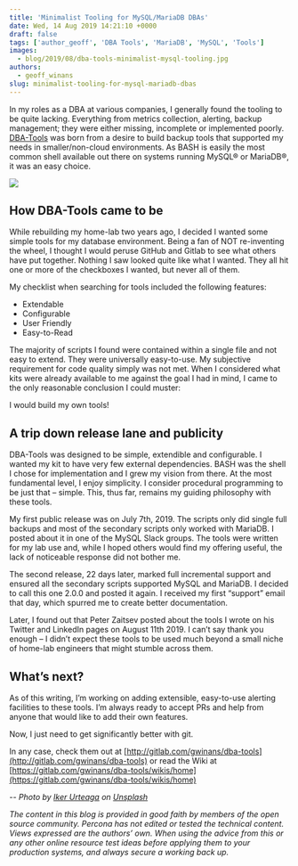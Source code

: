 ```yaml
---
title: 'Minimalist Tooling for MySQL/MariaDB DBAs'
date: Wed, 14 Aug 2019 14:21:10 +0000
draft: false
tags: ['author_geoff', 'DBA Tools', 'MariaDB', 'MySQL', 'Tools']
images:
  - blog/2019/08/dba-tools-minimalist-mysql-tooling.jpg
authors:
  - geoff_winans
slug: minimalist-tooling-for-mysql-mariadb-dbas
---
```


In my roles as a DBA at various companies, I generally found the tooling to be quite lacking. Everything from metrics collection, alerting, backup management; they were either missing, incomplete or implemented poorly. [DBA-Tools](http://gitlab.com/gwinans/dba-tools) was born from a desire to build backup tools that supported my needs in smaller/non-cloud environments. As BASH is easily the most common shell available out there on systems running MySQL® or MariaDB®, it was an easy choice.

![](blog/2019/08/dba-tools-minimalist-mysql-tooling.jpg)

How DBA-Tools came to be
------------------------

While rebuilding my home-lab two years ago, I decided I wanted some simple tools for my database environment. Being a fan of NOT re-inventing the wheel, I thought I would peruse GitHub and Gitlab to see what others have put together. Nothing I saw looked quite like what I wanted. They all hit one or more of the checkboxes I wanted, but never all of them. 

My checklist when searching for tools included the following features:

*   Extendable
*   Configurable
*   User Friendly
*   Easy-to-Read

The majority of scripts I found were contained within a single file and not easy to extend. They were universally easy-to-use. My subjective requirement for code quality simply was not met. When I considered what kits were already available to me against the goal I had in mind, I came to the only reasonable conclusion I could muster: 

I would build my own tools!

A trip down release lane and publicity
--------------------------------------

DBA-Tools was designed to be simple, extendible and configurable. I wanted my kit to have very few external dependencies. BASH was the shell I chose for implementation and I grew my vision from there. At the most fundamental level, I enjoy simplicity. I consider procedural programming to be just that – simple. This, thus far, remains my guiding philosophy with these tools. 

My first public release was on July 7th, 2019. The scripts only did single full backups and most of the secondary scripts only worked with MariaDB. I posted about it in one of the MySQL Slack groups. The tools were written for my lab use and, while I hoped others would find my offering useful, the lack of noticeable response did not bother me. 

The second release, 22 days later, marked full incremental support and ensured all the secondary scripts supported MySQL and MariaDB. I decided to call this one 2.0.0 and posted it again. I received my first “support” email that day, which spurred me to create better documentation. 

Later, I found out that Peter Zaitsev posted about the tools I wrote on his Twitter and LinkedIn pages on August 11th 2019. I can’t say thank you enough – I didn’t expect these tools to be used much beyond a small niche of home-lab engineers that might stumble across them.

What’s next?
------------

As of this writing, I’m working on adding extensible, easy-to-use alerting facilities to these tools. I’m always ready to accept PRs and help from anyone that would like to add their own features. 

Now, I just need to get significantly better with git. 

In any case, check them out at [http://gitlab.com/gwinans/dba-tools](http://gitlab.com/gwinans/dba-tools) or read the Wiki at [https://gitlab.com/gwinans/dba-tools/wikis/home](https://gitlab.com/gwinans/dba-tools/wikis/home)

-- 
_Photo by [Iker Urteaga](https://unsplash.com/@iurte?utm_source=unsplash&utm_medium=referral&utm_content=creditCopyText) on [Unsplash](https://unsplash.com/search/photos/tools?utm_source=unsplash&utm_medium=referral&utm_content=creditCopyText)_

_The content in this blog is provided in good faith by members of the open source community. Percona has not edited or tested the technical content. Views expressed are the authors’ own. When using the advice from this or any other online resource test ideas before applying them to your production systems, and always secure a working back up._